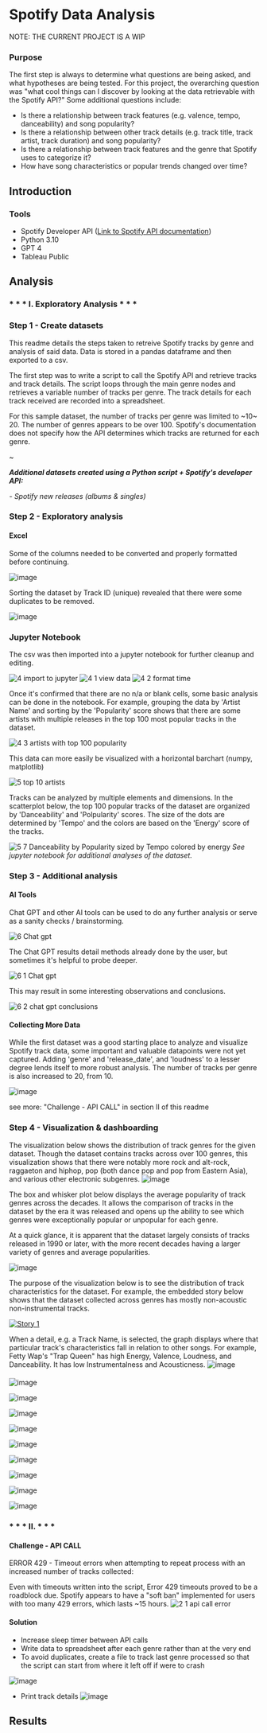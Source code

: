 # Spotify Data Analysis
NOTE: THE CURRENT PROJECT IS A WIP

### Purpose
The first step is always to determine what questions are being asked, and what hypotheses are being tested. 
For this project, the overarching question was "what cool things can I discover by looking at the data retrievable with the Spotify API?" Some additional questions include:
- Is there a relationship between track features (e.g. valence, tempo, danceability) and song popularity?
- Is there a relationship between other track details (e.g. track title, track artist, track duration) and song popularity?
- Is there a relationship between track features and the genre that Spotify uses to categorize it?
- How have song characteristics or popular trends changed over time?
  
## Introduction
### Tools
- Spotify Developer API ([Link to Spotify API documentation](https://developer.spotify.com/documentation/web-api))
- Python 3.10
- GPT 4
- Tableau Public
  
## Analysis

### * * * I. Exploratory Analysis * * * 
### Step 1 - Create datasets
This readme details the steps taken to retreive Spotify tracks by genre and analysis of said data. Data is stored in a pandas dataframe and then exported to a csv.

The first step was to write a script to call the Spotify API and retrieve tracks and track details. The script loops through the main genre nodes and retrieves a variable number of tracks per genre. The track details for each track received are recorded into a spreadsheet. 

For this sample dataset, the number of tracks per genre was limited to ~10~ 20. The number of genres appears to be over 100. Spotify's documentation does not specify how the API determines which tracks are returned for each genre. 

~

_**Additional datasets created using a Python script + Spotify's developer API:**_

_- Spotify new releases (albums & singles)_



### Step 2 - Exploratory analysis
#### Excel
Some of the columns needed to be converted and properly formatted before continuing.

![image](https://github.com/mcdoralds/spotify-dashboard/assets/31219195/499f40dc-d24b-4ea8-ba3d-6ef289112d32)

Sorting the dataset by Track ID (unique) revealed that there were some duplicates to be removed. 

![image](https://github.com/mcdoralds/spotify-dashboard/assets/31219195/0fd97307-898b-435c-8ccd-29d67b084781)

### Jupyter Notebook
The csv was then imported into a jupyter notebook for further cleanup and editing.

![4 import to jupyter](https://github.com/mcdoralds/spotify-dashboard/assets/31219195/07a98d17-f63b-43ae-b189-8101bf11c354)
![4 1 view data](https://github.com/mcdoralds/spotify-dashboard/assets/31219195/bb957e86-c372-4e24-b767-3a6fa7d0fd54)
![4 2 format time](https://github.com/mcdoralds/spotify-dashboard/assets/31219195/f2fa7821-8ea2-4a6a-a654-2e7c485a5970)

Once it's confirmed that there are no n/a or blank cells, some basic analysis can be done in the notebook. For example, grouping the data by 'Artist Name' and sorting by the 'Popularity' score shows that there are some artists with multiple releases in the top 100 most popular tracks in the dataset.

![4 3 artists with top 100 popularity](https://github.com/mcdoralds/spotify-dashboard/assets/31219195/ebc8408a-0372-4080-b362-ace6828f0722)

This data can more easily be visualized with a horizontal barchart (numpy, matplotlib) 

![5 top 10 artists](https://github.com/mcdoralds/spotify-dashboard/assets/31219195/62f14fd9-11a9-4cd6-b30d-a01816a4c199)

Tracks can be analyzed by multiple elements and dimensions. In the scatterplot below, the top 100 popular tracks of the dataset are organized by 'Danceability' and 'Polpularity' scores. The size of the dots are determined by 'Tempo' and the colors are based on the 'Energy' score of the tracks. 

![5 7 Danceability by Popularity sized by Tempo colored by energy](https://github.com/mcdoralds/spotify-dashboard/assets/31219195/3642738a-94b8-45bc-bb61-aff3c831dc35)
_See jupyter notebook for additional analyses of the dataset._

### Step 3 - Additional analysis
#### AI Tools
  Chat GPT and other AI tools can be used to do any further analysis or serve as a sanity checks / brainstorming.
  
  ![6 Chat gpt](https://github.com/mcdoralds/spotify-dashboard/assets/31219195/ffe71315-964e-430d-b757-5f7845fedfc0)
  
  The Chat GPT results detail methods already done by the user, but sometimes it's helpful to probe deeper.
  
  ![6 1 Chat gpt](https://github.com/mcdoralds/spotify-dashboard/assets/31219195/5197e172-7e32-44b0-88fa-376cba25c8cf)
  
  This may result in some interesting observations and conclusions.
  
  ![6 2 chat gpt conclusions](https://github.com/mcdoralds/spotify-dashboard/assets/31219195/f2e610c0-559f-4e5c-bd4d-c76fd9a0724d)

#### Collecting More Data
While the first dataset was a good starting place to analyze and visualize Spotify track data, some important and valuable datapoints were not yet captured. Adding 'genre' and 'release_date', and 'loudness' to a lesser degree lends itself to more robust analysis. The number of tracks per genre is also increased to 20, from 10.

![image](https://github.com/mcdoralds/spotify-dashboard/assets/31219195/12a5c5a9-4d3b-403a-a6c4-f4d1dc41121a)

see more: "Challenge - API CALL" in section II of this readme

### Step 4 - Visualization & dashboarding
The visualization below shows the distribution of track genres for the given dataset. Though the dataset contains tracks across over 100 genres, this visualization shows that there were notably more rock and alt-rock, raggaeton and hiphop, pop (both dance pop and pop from Eastern Asia), and various other electronic subgenres.
![image](https://github.com/mcdoralds/spotify-dashboard/assets/31219195/c435d16b-cdac-4019-bde0-49c032249513)

The box and whisker plot below displays the average popularity of track genres across the decades. It allows the comparison of tracks in the dataset by the era it was released and opens up the ability to see which genres were exceptionally popular or unpopular for each genre. 

At a quick glance, it is apparent that the dataset largely consists of tracks released in 1990 or later, with the more recent decades having a larger variety of genres and average popularities.

![image](https://github.com/mcdoralds/spotify-dashboard/assets/31219195/6be2f89d-f118-4995-9a13-48c4567e33a7)



The purpose of the visualization below is to see the distribution of track characteristics for the dataset. 
For example, the embedded story below shows that the dataset collected across genres has mostly non-acoustic non-instrumental tracks. 
<div class='tableauPlaceholder' id='viz1701293528772' style='position: relative'><noscript><a href='#'><img alt='Story 1 ' src='https:&#47;&#47;public.tableau.com&#47;static&#47;images&#47;Sp&#47;SpotifyData_17008109634340&#47;Story1&#47;1_rss.png' style='border: none' /></a></noscript><object class='tableauViz'  style='display:none;'><param name='host_url' value='https%3A%2F%2Fpublic.tableau.com%2F' /> <param name='embed_code_version' value='3' /> <param name='site_root' value='' /><param name='name' value='SpotifyData_17008109634340&#47;Story1' /><param name='tabs' value='no' /><param name='toolbar' value='yes' /><param name='static_image' value='https:&#47;&#47;public.tableau.com&#47;static&#47;images&#47;Sp&#47;SpotifyData_17008109634340&#47;Story1&#47;1.png' /> <param name='animate_transition' value='yes' /><param name='display_static_image' value='yes' /><param name='display_spinner' value='yes' /><param name='display_overlay' value='yes' /><param name='display_count' value='yes' /><param name='language' value='en-US' /><param name='filter' value='publish=yes' /></object>

When a detail, e.g. a Track Name, is selected, the graph displays where that particular track's characteristics fall in relation to other songs.
For example, Fetty Wap's "Trap Queen" has high Energy, Valence, Loudness, and Danceability. It has low Instrumentalness and Acousticness.
![image](https://github.com/mcdoralds/spotify-dashboard/assets/31219195/4b3dcffb-b4b4-40ea-be45-9500a509e8e4)

#### 

![image](https://github.com/mcdoralds/spotify-dashboard/assets/31219195/f675cc0d-aa3e-44bd-a4b5-4972732071d1)

![image](https://github.com/mcdoralds/spotify-dashboard/assets/31219195/8a7206eb-cc2b-4edb-966a-70c46239eabd)

![image](https://github.com/mcdoralds/spotify-dashboard/assets/31219195/941621b2-cf94-4180-aaa6-cc18a9f1e1bb)


![image](https://github.com/mcdoralds/spotify-dashboard/assets/31219195/be35bfc1-6ef1-4262-a2a5-7f01798245af)


![image](https://github.com/mcdoralds/spotify-dashboard/assets/31219195/6a5f582f-29d7-4268-b9b4-9be805c8f654)

![image](https://github.com/mcdoralds/spotify-dashboard/assets/31219195/94c1e07a-2723-4c73-b002-c0e52973255c)


![image](https://github.com/mcdoralds/spotify-dashboard/assets/31219195/626f262d-a2ff-436a-a8f8-a28157d3de25)

![image](https://github.com/mcdoralds/spotify-dashboard/assets/31219195/5c587147-3e0b-4359-be99-58452b800e51)

![image](https://github.com/mcdoralds/spotify-dashboard/assets/31219195/ba3d317d-22e8-4d97-a145-a3598fe8c622)



### * * * II.  * * *
#### Challenge - API CALL
ERROR 429 - Timeout errors when attempting to repeat process with an increased number of tracks collected: 

Even with timeouts written into the script, Error 429 timeouts proved to be a roadblock due. Spotify appears to have a "soft ban" implemented for users with too many 429 errors, which lasts ~15 hours. 
![2 1 api call error](https://github.com/mcdoralds/spotify-dashboard/assets/31219195/b5381544-01b0-42b9-ba0d-fb09e349e5c4)

  #### Solution
  - Increase sleep timer between API calls 
  - Write data to spreadsheet after each genre rather than at the very end
  - To avoid duplicates, create a file to track last genre processed so that the script can start from where it left off if were to crash

  ![image](https://github.com/mcdoralds/spotify-dashboard/assets/31219195/4757a668-d7c0-4f5d-b4f0-49128cf684a7)
  - Print track details 
  ![image](https://github.com/mcdoralds/spotify-dashboard/assets/31219195/80fbf331-3541-466a-ba93-92f22d045d58)


## Results
